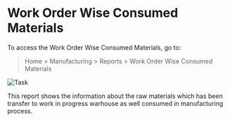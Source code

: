# Work Order Wise Consumed Materials

To access the Work Order Wise Consumed Materials, go to:

> Home > Manufacturing > Reports > Work Order Wise Consumed Materials

<img class="screenshot" alt="Task" src="{{docs_base_url}}/v13/assets/img/manufacturing/work-order-consumed-materials.png">

This report shows the information about the raw materials which has been transfer to work in progress warhouse as well consumed in manufacturing process.